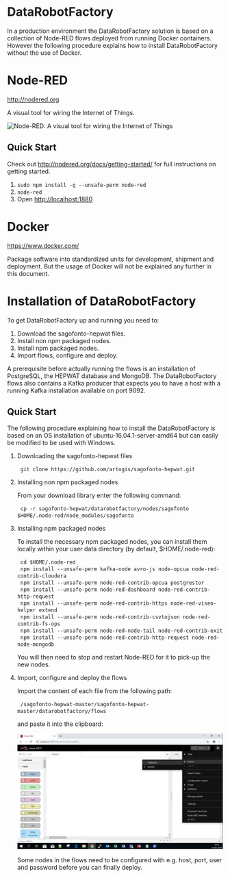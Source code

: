 # DataRobotFactory

In a production environment the DataRobotFactory solution is based on a collection of Node-RED flows deployed from running Docker containers. However the following procedure explains how to install DataRobotFactory without the use of Docker.

# Node-RED

http://nodered.org

A visual tool for wiring the Internet of Things.

![Node-RED: A visual tool for wiring the Internet of Things](http://nodered.org/images/node-red-screenshot.png)

## Quick Start

Check out http://nodered.org/docs/getting-started/ for full instructions on getting
started.

1. `sudo npm install -g --unsafe-perm node-red`
2. `node-red`
3. Open <http://localhost:1880>

# Docker

https://www.docker.com/

Package software into standardized units for development, shipment and deployment. But the usage of Docker will not be explained any further in this document.

# Installation of DataRobotFactory

To get DataRobotFactory up and running you need to:
   1. Download the sagofonto-hepwat files.
   2. Install non npm packaged nodes.
   3. Install npm packaged nodes.
   4. Import flows, configure and deploy.

A prerequisite before actually running the flows is an installation of PostgreSQL, the HEPWAT database and MongoDB. The DataRobotFactory flows also contains a Kafka producer that expects you to have a host with a running Kafka installation available on port 9092.

## Quick Start

The following procedure explaining how to install the DataRobotFactory is based on an OS installation of ubuntu-16.04.1-server-amd64 but can easily be modified to be used with Windows.

1. Downloading the sagofonto-hepwat files

        git clone https://github.com/artogis/sagofonto-hepwat.git

2. Installing non npm packaged nodes
   
   From your download library enter the following command:

        cp -r sagofonto-hepwat/datarobotfactory/nodes/sagofonto $HOME/.node-red/node_modules/sagofonto

3. Installing npm packaged nodes

   To install the necessary npm packaged nodes, you can install them locally within your user data directory (by default, $HOME/.node-red):

        cd $HOME/.node-red
        npm install --unsafe-perm kafka-node avro-js node-opcua node-red-contrib-cloudera
        npm install --unsafe-perm node-red-contrib-opcua postgrestor
        npm install --unsafe-perm node-red-dashboard node-red-contrib-http-request 
        npm install --unsafe-perm node-red-contrib-https node-red-viseo-helper extend
        npm install --unsafe-perm node-red-contrib-csvtojson node-red-contrib-fs-ops
        npm install --unsafe-perm node-red-node-tail node-red-contrib-exit
        npm install --unsafe-perm node-red-contrib-http-request node-red-node-mongodb
   
   You will then need to stop and restart Node-RED for it to pick-up the new nodes.

4. Import, configure and deploy the flows

   Import the content of each file from the following path:
   
        /sagofonto-hepwat-master/sagofonto-hepwat-master/datarobotfactory/flows
   
   and paste it into the clipboard:

   ![Screen shot 1](media/nodered_1.PNG)

   Some nodes in the flows need to be configured with e.g. host, port, user and password before you can finally deploy.
